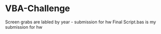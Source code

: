 # VBA-Challenge
Screen grabs are labled by year - submission for hw
Final Script.bas is my submission for hw

